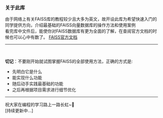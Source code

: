 ### 关于此库<br/>

由于网络上有关FAISS库的教程较少且大多为英文，故开设此库为希望快速入门的同学提供方向，介绍最基础的FAISS向量数据库的操作方法和使用案例<br/>
看完库中文件后，能使你对FAISS数据库有更为全面的了解，在查阅官方文档的时候也可以心中有数了。
[FAISS官方文档](https://github.com/facebookresearch/faiss)

---
<br/>

**切记**：不要刚开始就试图掌握FAISS的全部使用方法，正确的方式是:

- 先明白它是什么
- 能实现什么功能
- 随后动手实践最基础的功能
- 之后再根据项目需求进行细节优化

--- 
祝大家在编程的学习路上一路长虹~🙂<br/>
[持续更新中...]
